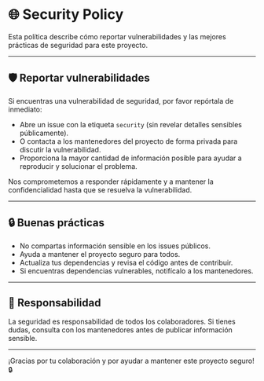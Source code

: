 # 🌐 Security Policy

Esta política describe cómo reportar vulnerabilidades y las mejores prácticas de seguridad para este proyecto.

---

## 🛡️ Reportar vulnerabilidades
Si encuentras una vulnerabilidad de seguridad, por favor repórtala de inmediato:
- Abre un issue con la etiqueta `security` (sin revelar detalles sensibles públicamente).
- O contacta a los mantenedores del proyecto de forma privada para discutir la vulnerabilidad.
- Proporciona la mayor cantidad de información posible para ayudar a reproducir y solucionar el problema.

Nos comprometemos a responder rápidamente y a mantener la confidencialidad hasta que se resuelva la vulnerabilidad.

---

## 🔒 Buenas prácticas
- No compartas información sensible en los issues públicos.
- Ayuda a mantener el proyecto seguro para todos.
- Actualiza tus dependencias y revisa el código antes de contribuir.
- Si encuentras dependencias vulnerables, notifícalo a los mantenedores.

---

## 📢 Responsabilidad
La seguridad es responsabilidad de todos los colaboradores. Si tienes dudas, consulta con los mantenedores antes de publicar información sensible.

---

¡Gracias por tu colaboración y por ayudar a mantener este proyecto seguro! 🔒
